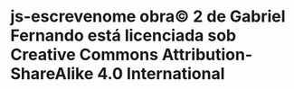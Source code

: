 # js-escrevenome               obra© 2 de Gabriel Fernando está licenciada sob Creative Commons Attribution-ShareAlike 4.0 International
